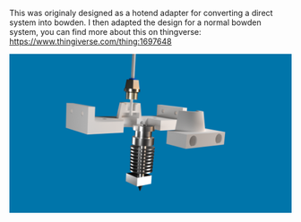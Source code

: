 This was originaly designed as a hotend adapter for converting a direct system into bowden. I then adapted the design for a normal bowden system, you can find more about this on thingverse: https://www.thingiverse.com/thing:1697648

![exploded view](render/Exploded.png)
